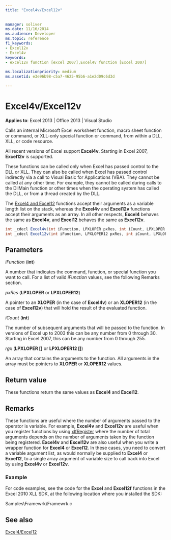 ```yaml
---
title: "Excel4v/Excel12v"
 
 
manager: soliver
ms.date: 11/16/2014
ms.audience: Developer
ms.topic: reference
f1_keywords:
- Excel12v
- Excel4v
keywords:
- excel12v function [excel 2007],Excel4v function [Excel 2007]
 
ms.localizationpriority: medium
ms.assetid: e3e96b98-c5a7-4625-95b6-a1e2d09c6d3d

---
```


# Excel4v/Excel12v

 **Applies to**: Excel 2013 | Office 2013 | Visual Studio
  
Calls an internal Microsoft Excel worksheet function, macro sheet function or command, or XLL-only special function or command, from within a DLL, XLL, or code resource.
  
All recent versions of Excel support **Excel4v**. Starting in Excel 2007, **Excel12v** is supported.
  
These functions can be called only when Excel has passed control to the DLL or XLL. They can also be called when Excel has passed control indirectly via a call to Visual Basic for Applications (VBA). They cannot be called at any other time. For example, they cannot be called during calls to the DllMain function or other times when the operating system has called the DLL, or from a thread created by the DLL.
  
The [Excel4 and Excel12](excel4-excel12.md) functions accept their arguments as a variable length list on the stack, whereas the **Excel4v** and **Excel12v** functions accept their arguments as an array. In all other respects, **Excel4** behaves the same as **Excel4v**, and **Excel12** behaves the same as **Excel12v**.
  
```cs
int _cdecl Excel4v(int iFunction, LPXLOPER pxRes, int iCount, LPXLOPER rgx[]);
int _cdecl Excel12v(int iFunction, LPXLOPER12 pxRes, int iCount, LPXLOPER12 rgx[]);
```

## Parameters

 _iFunction_ (**int**)
  
A number that indicates the command, function, or special function you want to call. For a list of valid _iFunction_ values, see the following Remarks section.
  
 _pxRes_ (**LPXLOPER** or **LPXLOPER12**)
  
A pointer to an **XLOPER** (in the case of **Excel4v**) or an **XLOPER12** (in the case of **Excel12v**) that will hold the result of the evaluated function.
  
 _iCount_ (**int**)
  
The number of subsequent arguments that will be passed to the function. In versions of Excel up to 2003 this can be any number from 0 through 30. Starting in Excel 2007, this can be any number from 0 through 255.
  
 _rgx_ (**LPXLOPER []** or **LPXLOPER12 []**)
  
An array that contains the arguments to the function. All arguments in the array must be pointers to **XLOPER** or **XLOPER12** values.
  
## Return value

These functions return the same values as **Excel4** and **Excel12**.
  
## Remarks

These functions are useful where the number of arguments passed to the operator is variable. For example, **Excel4v** and **Excel12v** are useful when you register functions by using [xlfRegister](xlfregister-form-1.md) where the number of total arguments depends on the number of arguments taken by the function being registered. **Excel4v** and **Excel12v** are also useful when you write a wrapper function for **Excel4** or **Excel12**. In these cases, you need to convert a variable argument list, as would normally be supplied to **Excel4** or **Excel12**, to a single array argument of variable size to call back into Excel by using **Excel4v** or **Excel12v**.
  
### Example

For code examples, see the code for the **Excel** and **Excel12f** functions in the Excel 2010 XLL SDK, at the following location where you installed the SDK:
  
Samples\Framewrk\Framewrk.c
  
## See also

[Excel4/Excel12](excel4-excel12.md)
